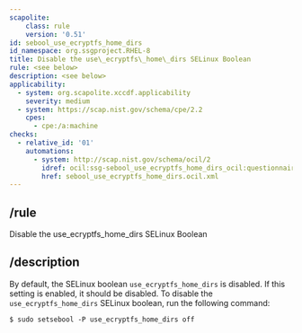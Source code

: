 ```yaml
---
scapolite:
    class: rule
    version: '0.51'
id: sebool_use_ecryptfs_home_dirs
id_namespace: org.ssgproject.RHEL-8
title: Disable the use\_ecryptfs\_home\_dirs SELinux Boolean
rule: <see below>
description: <see below>
applicability:
  - system: org.scapolite.xccdf.applicability
    severity: medium
  - system: https://scap.nist.gov/schema/cpe/2.2
    cpes:
      - cpe:/a:machine
checks:
  - relative_id: '01'
    automations:
      - system: http://scap.nist.gov/schema/ocil/2
        idref: ocil:ssg-sebool_use_ecryptfs_home_dirs_ocil:questionnaire:1
        href: sebool_use_ecryptfs_home_dirs.ocil.xml
---
```



## /rule

Disable the use\_ecryptfs\_home\_dirs SELinux Boolean

## /description

By
default, the SELinux boolean `use_ecryptfs_home_dirs` is disabled. If
this setting is enabled, it should be disabled. To disable the
`use_ecryptfs_home_dirs` SELinux boolean, run the following command:

``` 
$ sudo setsebool -P use_ecryptfs_home_dirs off
```
